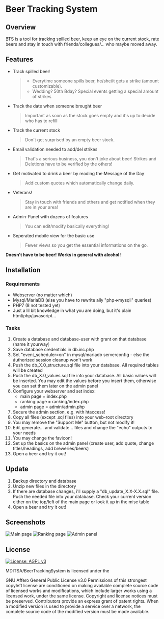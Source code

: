# Beer Tracking System
## Overview
BTS is a tool for tracking spilled beer, keep an eye on the current stock, rate beers and stay in touch with friends/collegues/... who maybe moved away.
## Features
- Track spilled beer!
    > - Everytime someone spills beer, he/she/it gets a strike (amount customizable). 
    > - Wedding? 50th Bday? Special events getting a special amount of strikes.

- Track the date when someone brought beer
    > Important as soon as the stock goes empty and it's up to decide who has to refill

- Track the current stock
    > Don't get surprised by an empty beer stock.

- Email validation needed to add/del strikes
    > That's a serious business, you don't joke about beer! Strikes and Deletions have to be verified by the others!

- Get motivated to drink a beer by reading the Message of the Day
    > Add custom quotes which automatically change daily.

- Veterans!
    > Stay in touch with friends and others and get notified when they are in your area!

- Admin-Panel with dozens of features
    > You can edit/modify basically everything!

- Seperated mobile view for the basic use
    > Fewer views so you get the essential informations on the go.

**Doesn't have to be beer! Works in general with alcohol!**

## Installation
### Requirements
- Webserver (no matter which)
- Mysql/MariaDB (else you have to rewrite ally "php->mysqli" queries)
- PHP7 (8 not tested yet)
- Just a lil bit knowledge in what you are doing, but it's plain html/php/javascript...

### Tasks
1. Create a database and database-user with grant on that database (name it yourway)
2. Save database credentials in db.inc.php
3. Set "event_scheduler=on" in mysql/mariadb serverconfig - else the áuthorized session cleanup won't work
4. Push the db_X.0_structure.sql file into your database. All required tables will be created
5. Push the db_X.0_values.sql file into your database. All basic values will be inserted. You may edit the values before you insert them, otherwise you can set them later on the admin panel
6. Configure your webserver and set index:
    - main page = index.php
    - ranking page = ranking/index.php
    - admin page = admin/admin.php
7. Secure the admin section, e.g. with htaccess!
8. Copy all files (except .sql files) into your web-root directory
9. You may remove the "Support Me" button, but not modify it!
10. Edit generate... and validate... files and change the "echo" outputs to your needs
11. You may change the favicon!
12. Set up the basics on the admin panel (create user, add quote, change titles/headings, add breweries/beers)
13. Open a beer and try it out!

## Update
1. Backup directory and database
2. Unzip new files in the directory
3. If there are database changes, i'll supply a "db_update_X.X-X.X.sql" file. Push the needed file into your database. Check your current version either on the top/left of the main page or look it up in the misc table
4. Open a beer and try it out!

## Screenshots
![Main page](https://imgur.com/8iO5YbP.png)
![Ranking page](https://imgur.com/N1zA0ED.png)
![Admin panel](https://imgur.com/IHE4uOu.png)

## License
[![License: AGPL v3](https://img.shields.io/badge/License-AGPL%20v3-blue.svg)](https://www.gnu.org/licenses/agpl-3.0)

MDITSA/BeerTrackingSystem is licensed under the

GNU Affero General Public License v3.0
Permissions of this strongest copyleft license are conditioned on making available complete source code of licensed works and modifications, which include larger works using a licensed work, under the same license. Copyright and license notices must be preserved. Contributors provide an express grant of patent rights. When a modified version is used to provide a service over a network, the complete source code of the modified version must be made available.